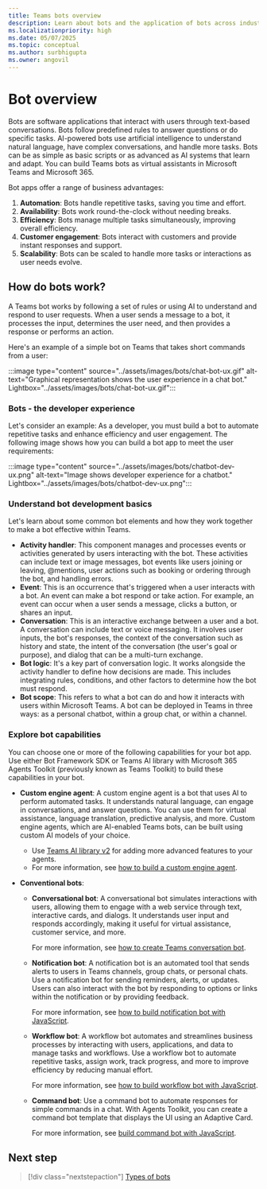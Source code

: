 ```yaml
---
title: Teams bots overview
description: Learn about bots and the application of bots across industry, and build familiarity with bots in Teams environment and bot development SDKs and libraries. This article walks you through the tasks for building a bot.
ms.localizationpriority: high
ms.date: 05/07/2025
ms.topic: conceptual
ms.author: surbhigupta
ms.owner: angovil
---
```


# Bot overview

Bots are software applications that interact with users through text-based conversations. Bots follow predefined rules to answer questions or do specific tasks. AI-powered bots use artificial intelligence to understand natural language, have complex conversations, and handle more tasks. Bots can be as simple as basic scripts or as advanced as AI systems that learn and adapt. You can build Teams bots as virtual assistants in Microsoft Teams and Microsoft 365.

Bot apps offer a range of business advantages:

1. **Automation**: Bots handle repetitive tasks, saving you time and effort.
1. **Availability**: Bots work round-the-clock without needing breaks.
1. **Efficiency**: Bots manage multiple tasks simultaneously, improving overall efficiency.
1. **Customer engagement**: Bots interact with customers and provide instant responses and support.
1. **Scalability**: Bots can be scaled to handle more tasks or interactions as user needs evolve.

## How do bots work?

A Teams bot works by following a set of rules or using AI to understand and respond to user requests. When a user sends a message to a bot, it processes the input, determines the user need, and then provides a response or performs an action.

Here's an example of a simple bot on Teams that takes short commands from a user:

:::image type="content" source="../assets/images/bots/chat-bot-ux.gif" alt-text="Graphical representation shows the user experience in a chat bot." Lightbox="../assets/images/bots/chat-bot-ux.gif":::

### Bots - the developer experience

Let's consider an example: As a developer, you must build a bot to automate repetitive tasks and enhance efficiency and user engagement. The following image shows how you can build a bot app to meet the user requirements:

:::image type="content" source="../assets/images/bots/chatbot-dev-ux.png" alt-text="Image shows developer experience for a chatbot." Lightbox="../assets/images/bots/chatbot-dev-ux.png":::

### Understand bot development basics

Let's learn about some common bot elements and how they work together to make a bot effective within Teams.

* **Activity handler**: This component manages and processes events or activities generated by users interacting with the bot. These activities can include text or image messages, bot events like users joining or leaving, @mentions, user actions such as booking or ordering through the bot, and handling errors.
* **Event**: This is an occurrence that's triggered when a user interacts with a bot. An event can make a bot respond or take action. For example, an event can occur when a user sends a message, clicks a button, or shares an input.
* **Conversation**: This is an interactive exchange between a user and a bot. A conversation can include text or voice messaging. It involves user inputs, the bot's responses, the context of the conversation such as history and state, the intent of the conversation (the user's goal or purpose), and dialog that can be a multi-turn exchange.
* **Bot logic**: It's a key part of conversation logic. It works alongside the activity handler to define how decisions are made. This includes integrating rules, conditions, and other factors to determine how the bot must respond.
* **Bot scope**: This refers to what a bot can do and how it interacts with users within Microsoft Teams. A bot can be deployed in Teams in three ways: as a personal chatbot, within a group chat, or within a channel.

### Explore bot capabilities

You can choose one or more of the following capabilities for your bot app. Use either Bot Framework SDK or Teams AI library with Microsoft 365 Agents Toolkit (previously known as Teams Toolkit) to build these capabilities in your bot.

* **Custom engine agent**: A custom engine agent is a bot that uses AI to perform automated tasks. It understands natural language, can engage in conversations, and answer questions. You can use them for virtual assistance, language translation, predictive analysis, and more. Custom engine agents, which are AI-enabled Teams bots, can be built using custom AI models of your choice.

  * Use [Teams AI library v2](/microsoftteams/platform/teams-ai-library/welcome) for adding more advanced features to your agents.
  * For more information, see [how to build a custom engine agent](how-to/teams-conversational-ai/teams-ai-library-tutorial.md).

* **Conventional bots**:

  * **Conversational bot**:
    A conversational bot simulates interactions with users, allowing them to engage with a web service through text, interactive cards, and dialogs. It understands user input and responds accordingly, making it useful for virtual assistance, customer service, and more.

    For more information, see [how to create Teams conversation bot](../bots/how-to/conversations/channel-and-group-conversations.md).

  * **Notification bot**:
    A notification bot is an automated tool that sends alerts to users in Teams channels, group chats, or personal chats. Use a notification bot for sending reminders, alerts, or updates. Users can also interact with the bot by responding to options or links within the notification or by providing feedback.

    For more information, see [how to build notification bot with JavaScript](../sbs-gs-notificationbot.yml).

  * **Workflow bot**:
    A workflow bot automates and streamlines business processes by interacting with users, applications, and data to manage tasks and workflows. Use a workflow bot to automate repetitive tasks, assign work, track progress, and more to improve efficiency by reducing manual effort.

    For more information, see [how to build workflow bot with JavaScript](../sbs-gs-workflow-bot.yml).

  * **Command bot**:
    Use a command bot to automate responses for simple commands in a chat. With Agents Toolkit, you can create a command bot template that displays the UI using an Adaptive Card.

    For more information, see [build command bot with JavaScript](../sbs-gs-commandbot.yml).

## Next step

> [!div class="nextstepaction"]
> [Types of bots](build-a-bot.md)
